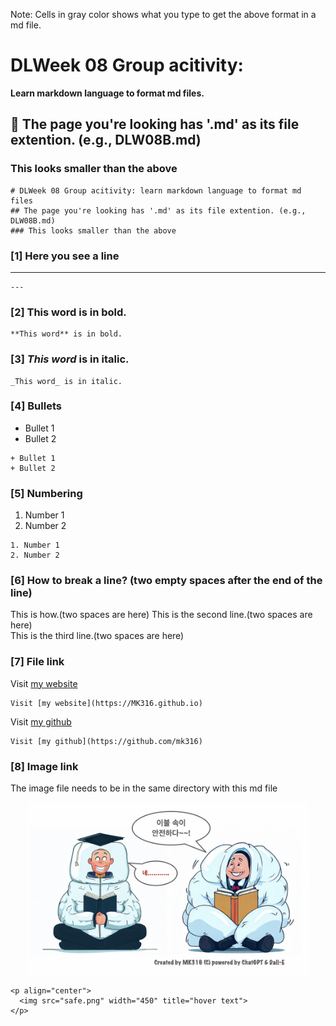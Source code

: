 Note: Cells in gray color shows what you type to get the above format in a md file.

# DLWeek 08 Group acitivity: 
**Learn markdown language to format md files.**
## 🐾 The page you're looking has '.md' as its file extention. (e.g., DLW08B.md)
### This looks smaller than the above

```
# DLWeek 08 Group acitivity: learn markdown language to format md files
## The page you're looking has '.md' as its file extention. (e.g., DLW08B.md)
### This looks smaller than the above
```
### [1] Here you see a line
---

```
---
```

### [2] **This word** is in bold.
```
**This word** is in bold.
```

### [3] _This word_ is in italic.

```
_This word_ is in italic.
```

### [4] Bullets

+ Bullet 1
+ Bullet 2

```
+ Bullet 1
+ Bullet 2
```

### [5] Numbering

1. Number 1
2. Number 2

```
1. Number 1
2. Number 2
```

### [6] How to break a line? (two empty spaces after the end of the line)  

This is how.(two spaces are here)
This is the second line.(two spaces are here)  
This is the third line.(two spaces are here)  

### [7] File link

Visit [my website](https://MK316.github.io)
```
Visit [my website](https://MK316.github.io)
```
Visit [my github](https://github.com/mk316)
```
Visit [my github](https://github.com/mk316)
```
### [8] Image link

The image file needs to be in the same directory with this md file

<p align="center">
  <img src="safe.png" width="450" title="hover text">
</p>

```
<p align="center">
  <img src="safe.png" width="450" title="hover text">
</p>
```

